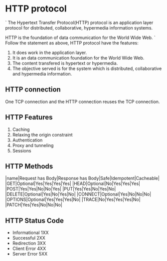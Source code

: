 
# HTTP protocol
`
The Hypertext Transfer Protocol(HTTP) protocol is an application layer protocol for distributed, collaborative, hypermedia information systems.

HTTP is the foundation of data communication for the World Wide Web.
`
Follow the statement as above, HTTP protocol have the features:

1. It does work in the application layer.
2. It is an data communication foundation for the World Wide Web.
3. The content transfered is hypertext or hypermedia.
4. The objective served is for the system which is distributed, collaborative and hypermedia information.

## HTTP connection
One TCP connection and the HTTP connection reuses the TCP connection.

## HTTP Features

1. Caching
2. Relaxing the origin constraint
3. Authentication
4. Proxy and tunneling
5. Sessions

## HTTP Methods

|name|Request has Body|Response has Body|Safe|Idempotent|Cacheable|
|GET|Optional|Yes|Yes|Yes|Yes|
|HEAD|Optional|No|Yes|Yes|Yes|
|POST|Yes|Yes|No|No|Yes|
|PUT|Yes|Yes|No|Yes|No|
|DELETE|Optional|Yes|No|Yes|No|
|CONNECT|Optional|Yes|No|No|No|
|OPTIONS|Optional|Yes|Yes|Yes|No|
|TRACE|No|Yes|Yes|Yes|No|
|PATCH|Yes|Yes|No|No|No|

## HTTP Status Code

* Informational 1XX
* Successful 2XX
* Redirection 3XX
* Client Error 4XX
* Server Error 5XX
